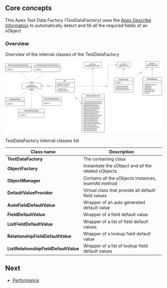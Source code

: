 
## Core concepts 

This Apex Test Data Factory (TestDataFactory) uses the [Apex Describe Information](https://developer.salesforce.com/docs/atlas.en-us.apexcode.meta/apexcode/apex_dynamic_describe_objects_understanding.htm) to automatically detect and fill all the required fields of an sObject

### Overview

Overview of the internal classes of the TestDataFactory


<p align="center"><img src ="./assets/overview.png"/></p>



TestDataFactory internal classes list

| Class name                            | Description                                           |
|---------------------------------------|-------------------------------------------------------|
| **TestDataFactory**                               | The containing class                                  |
| **ObjectFactory**                     | Instantiate the sObject and all the related sObjects  |
| **ObjectManager**                     | Contains all the sObjects instances, insertAll method |
| **DefaultValueProvider**              | Virtual class that provide all default field values   |
| **AutoFieldDefaultValue**             | Wrapper of an auto generated default value            |
| **FieldDefaultValue**                 | Wrapper of a field default value                      |
| **ListFieldDefaultValue**             | Wrapper of a list of field default values             |
| **RelationshipFieldDefaultValue**     | Wrapper of a lookup field default value               |
| **ListRelationshipFieldDefaultValue** | Wrapper of a list of lookup field default values      |

## Next

* [Performance](PERFORMANCE.md)
